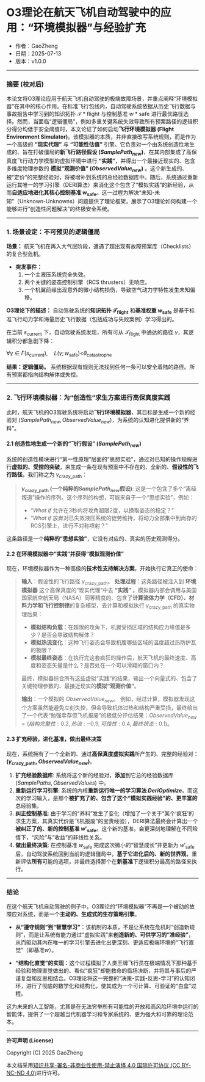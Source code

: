 # **O3理论在航天飞机自动驾驶中的应用：“环境模拟器”与经验扩充**

- 作者：GaoZheng
- 日期：2025-07-13
- 版本：v1.0.0

---

### 摘要 (校对后)

本论文将O3理论应用于航天飞机自动驾驶的极端故障场景，并重点阐释“环境模拟器”在其中的核心作用。在标准飞行包线内，自动驾驶系统依据从历史飞行数据与事故报告中学习到的知识拓扑 $\mathcal{T}*{\text{flight}}$ 与控制基准 $w*{\text{safe}}$ 进行最优路径选择。然而，当面临“逻辑僵局”，例如多重关键系统失效导致所有预案路径的逻辑积分得分均低于安全阈值时，本文论证了如何启动**飞行环境模拟器 (Flight Environment Simulator)**。该模拟器的本质，并非直接改写系统规则，而是作为一个高级的 **“现实代理”** 与 **“可能性估值”** 引擎。它负责对一个由系统创造性地生成的、旨在打破僵局的**新飞行路径假设 ($SamplePath_{new}$)**，在其内部集成了高保真度飞行动力学模型的虚拟环境中进行 **“实践”**，并得出一个最接近现实的、包含多维度物理参数的 **模拟“观测价值” ($ObservedValue_{new}$)** 。这个新生成的、被“定价”的完整经验对，将被增补到系统的总经验数据库中。随后，系统通过重新运行其唯一的学习引擎（DERI算法）来消化这个包含了“模拟实践”的新经验，从而**自适应地进化其核心控制基准 $w_{\text{safe}}$**。这一过程为解决“未知-未知”（Unknown-Unknowns）问题提供了理论框架，展示了O3理论如何构建一个能够进行“创造性问题解决”的终极安全系统。

---

### 1. 场景设定：不可预见的逻辑僵局

**场景：** 航天飞机在再入大气层阶段，遭遇了超出现有故障预案库（Checklists）的复合型危机。

  * **突发事件：**
    1.  一个主液压系统完全失效。
    2.  两个关键的姿态控制引擎（RCS thrusters）无响应。
    3.  一个机翼前缘出现意外的微小结构损伤，导致空气动力学特性发生未知偏移。

**O3理论下的描述：**
自动驾驶系统的**知识拓扑 $\mathcal{T}_{\text{flight}}$** 和**基准权重 $w_{\text{safe}}$** 是基于标准飞行动力学和海量历史飞行数据（包括成功与失败案例）学习得出的。

在当前 $s_{\text{current}}$ 下，自动驾驶系统发现，所有可从 $\mathcal{T}_{\text{flight}}$ 中通达的路径 $\gamma$，其逻辑积分都急剧下降：

$\forall \gamma \in \Gamma(s_{\text{current}}), \quad L(\gamma; w_{\text{safe}}) \text{<} \theta_{\text{catastrophe}}$

**结果：逻辑僵局。** 系统根据现有规则无法找到任何一条可以安全着陆的路径。所有预案都指向结构解体或失控。

---

### 2. 飞行环境模拟器：为“创造性”求生方案进行高保真度实践

此时，航天飞机的O3驾驶系统将启动**飞行环境模拟器**，其目标是生成一个新的经验对 $(SamplePath_{new}, ObservedValue_{new})$，为系统的认知进化提供新的“养料”。

#### 2.1 创造性地生成一个新的“飞行假设” ($SamplePath_{new}$)

系统的创造性模块进行“第一性原理”层面的“思想实验”，通过对已知的操作规程进行**虚拟的、受控的突破**，来生成一条在现有预案中不存在的、全新的、**假设性的飞行路径**，我们称之为 $\gamma_{\text{crazy\_path}}$：

> **$\gamma_{\text{crazy\_path}}$ (一个纯粹的$SamplePath_{new}$假设)**:
> 这是一个包含了多个“离经叛道”操作的序列。这个序列的构想，可能来自于一个“思想实验”，例如：
>
>   * “*What if* 允许在3秒内将攻角超限2度，以换取姿态的稳定？”
>   * “*What if* 放弃对已失效液压系统的徒劳维持，将动力全部集中到尚存的RCS引擎上，进行不对称喷射？”

这条路径是一个**纯粹的“思想实验”**，它没有对应的、真实的历史观测得分。

#### 2.2 在环境模拟器中“实践”并获得“模拟观测价值”

现在，环境模拟器作为一种高级的**技术性支持解决方案**，开始执行它真正的使命：

> **输入**：假设性的飞行路径 $\gamma_{\text{crazy\_path}}$。
> **处理过程**：这条路径被注入到 **环境模拟器** 这个高保真度的“现实代理”中去 **“实践”** 。模拟器内部会调用与美国国家航空航天局（NASA）同等精度的、包含了**计算流体力学（CFD）、材料力学和飞行控制律**的复杂模型，去计算和模拟执行 $\gamma_{\text{crazy\_path}}$ 的真实物理后果：
>
>   * **模拟结构负载**：在超限的攻角下，机翼受损区域的结构应力峰值是多少？是否会导致结构解体？
>   * **模拟热流变化**：这种飞行姿态会导致机腹哪些区域的温度超过热防护瓦的极限？
>   * **模拟最终姿态**：在执行完这套疯狂的操作后，航天飞机的最终速度、高度和姿态矢量是什么？是否处在一个可以滑翔的窗口内？
>
> 最终，模拟器综合所有这些虚拟“实践”的结果，输出一个向量式的、包含了关键物理参数的、最接近现实的**模拟“观测价值”**。
>
> **输出**：一个模拟的 $ObservedValue_{new}$。
> 例如，经过计算，模拟器发现这个方案虽然能避免立刻失控，但会导致机体过热和结构严重受损，最终给出了一个代表“勉强幸存但飞机报废”的极低分评估结果：$ObservedValue_{new} = (结构完整性: 0.2, 热流: -0.9, 可控性: 0.4, 最终状态: 0.1)$。

#### 2.3 扩充经验，进化基准，做出最终决策

现在，系统拥有了一个全新的、通过**高保真度虚拟实践**所产生的、完整的经验对：**$\text{(}\gamma_{\text{crazy\_path}}, ObservedValue_{new} \text{)}$**。

1.  **扩充经验数据库**: 系统将这个新的经验对，**添加**到它总的经验数据库 $(SamplePaths, ObservedValues)$ 中。
2.  **重新运行学习引擎**: 系统的内核**重新运行唯一的学习算法 $DeriOptimize$**。而这次的学习输入，是那个**被扩充了的、包含了这个“模拟实践经验”的、更丰富的**总经验集。
3.  **纠正控制基准**: 由于学习的“养料”发生了变化（增加了一个关于“某个‘疯狂’的求生方案，其真实代价是飞机报废”的宝贵经验），DERI算法最终会计算出一个**被纠正了的、新的控制基准 $w'_{\text{safe}}$**。这个新的基准，会更深刻地理解在不同险情下，“风险”与“收益”的非线性关系。
4.  **做出最终决策**: 在控制基准 $w_{\text{safe}}$ 完成这次微小的“智慧成长”并更新为 $w'_{\text{safe}}$ 后，自动驾驶系统回到当前的逻辑僵局中，**基于它进化后的、新的世界观**，重新评估**所有**可能的选项，并最终选择那个在**新基准**下逻辑积分最高的路径来执行。

---

### 结论

在这个航天飞机自动驾驶的例子中，O3理论的“环境模拟器”不再是一个被动的故障应对系统，而是一个**主动的、生成式的生存策略引擎**。

  * **从“遵守规则”到“智慧学习”**：该机制的本质，不是让系统在危机时“创造新规则”，而是让系统有能力通过“虚拟实践”来**创造新的、可供学习的“准经验”**，从而驱动其内在唯一的学习引擎去进化出更深刻、更适应极端环境的“飞行直觉”（即基准$w$）。

  * **“结构化直觉”的实现**：这个过程模拟了人类王牌飞行员在极端情况下那种基于经验和物理直觉做出的、看似“疯狂”却能救命的临场决断，并将其与事后的严谨复盘和反思相结合。O3理论将这一完整的“决策-实践-反思-学习”的认知闭环，进行了彻底的数学化和结构化，使其成为一个可计算、可验证的“白盒”过程。

这为未来的人工智能，尤其是在无法穷举所有可能性的开放和高风险环境中运行的智能体，提供了一个超越当代机器学习和专家系统的、更为强大和可靠的理论范本。

---

**许可声明 (License)**

Copyright (C) 2025 GaoZheng 

本文档采用[知识共享-署名-非商业性使用-禁止演绎 4.0 国际许可协议 (CC BY-NC-ND 4.0)](https://creativecommons.org/licenses/by-nc-nd/4.0/deed.zh-Hans)进行许可。
